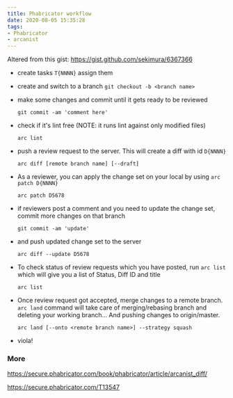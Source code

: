 ```yaml
---
title: Phabricator workflow
date: 2020-08-05 15:35:28
tags:
- Phabricator
- arcanist
---
```


Altered from this gist: https://gist.github.com/sekimura/6367366

- create tasks `T{NNNN}` assign them

- create and switch to a branch `git checkout -b <branch name>`

- make some changes and commit until it gets ready to be reviewed

  `git commit -am 'comment here'`

- check if it's lint free (NOTE: it runs lint against only modified files)

  `arc lint`

- push a review request to the server. This will create a diff with id `D{NNNN}`

  `arc diff [remote branch name] [--draft]`

- As a reviewer, you can apply the change set on your local by using `arc patch D{NNNN}`

  `arc patch D5678`

- if reviewers post a comment and you need to update the change set, commit more changes on that branch

  `git commit -am 'update'`

- and push updated change set to the server

  `arc diff --update D5678`

- To check status of review requests which you have posted, run `arc list` which will give you a list of Status, Diff ID and title

  `arc list`

- Once review request got accepted, merge changes to a remote branch. `arc land` command will take care of merging/rebasing branch and deleting your working branch... And pushing changes to origin/master.

  `arc land [--onto <remote branch name>] --strategy squash`

- viola!

### More

https://secure.phabricator.com/book/phabricator/article/arcanist_diff/

https://secure.phabricator.com/T13547